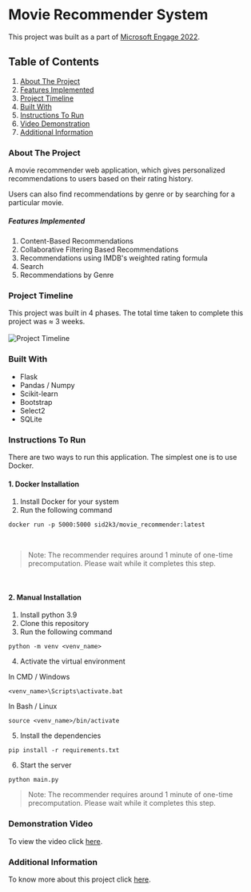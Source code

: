 # Movie Recommender System

This project was built as a part of [Microsoft Engage 2022](https://acehacker.com/microsoft/engage2022/).

## Table of Contents

1. [About The Project](#about-the-project)
2. [Features Implemented](#features-implemented)
3. [Project Timeline](#project-timeline)
4. [Built With](#built-with)
5. [Instructions To Run](#instructions-to-run)
6. [Video Demonstration](#demonstration-video)
7. [Additional Information](#additional-information)

### About The Project

A movie recommender web application, which gives personalized recommendations to users based on their rating history.

Users can also find recommendations by genre or by searching for a particular movie.

##### Features Implemented

1. Content-Based Recommendations
2. Collaborative Filtering Based Recommendations
3. Recommendations using IMDB's weighted rating formula
4. Search
5. Recommendations by Genre

### Project Timeline

This project was built in 4 phases. The total time taken to complete this project was ≈ 3 weeks.
<br>
<br>
![Project Timeline](https://i.imgur.com/Fjxz8TC.png)

### Built With

* Flask
* Pandas / Numpy
* Scikit-learn
* Bootstrap
* Select2
* SQLite

### Instructions To Run

There are two ways to run this application. The simplest one is to use Docker.

#### 1. Docker Installation

1. Install Docker for your system
2. Run the following command

```
docker run -p 5000:5000 sid2k3/movie_recommender:latest
```

<br>

> Note: The recommender requires around 1 minute of one-time precomputation. Please wait
> while it completes this step.

<br>

#### 2. Manual Installation

1. Install python 3.9
2. Clone this repository
3. Run the following command

```
python -m venv <venv_name>
```

4. Activate the virtual environment

In CMD / Windows

```
<venv_name>\Scripts\activate.bat
```

In Bash / Linux

```
source <venv_name>/bin/activate
```

5. Install the dependencies

```
pip install -r requirements.txt
```

6. Start the server

```
python main.py
```

> Note: The recommender requires around 1 minute of one-time precomputation. Please wait
> while it completes this step.

### Demonstration Video

To view the video click [here](https://youtu.be/8CWY8nyfkSo).

### Additional Information

To know more about this project
click [here](https://github.com/sid2k3/Movie-Recommender-Engine/blob/master/additional_info.md).